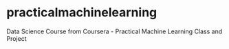 # practicalmachinelearning
Data Science Course from Coursera - Practical Machine Learning Class and Project
